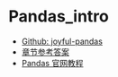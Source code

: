 # Pandas_intro

- [Github: joyful-pandas](https://github.com/datawhalechina/joyful-pandas?tab=readme-ov-file)
- [章节参考答案](https://gyhhaha.github.io/pd-book/)
- [Pandas 官网教程](https://pandas.pydata.org/docs/getting_started/tutorials.html)
